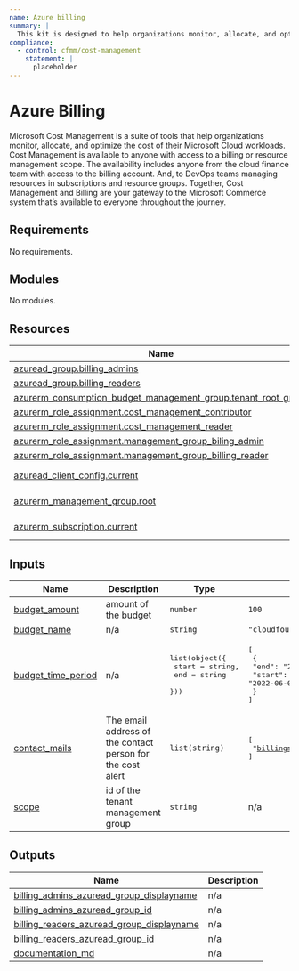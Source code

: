 ```yaml
---
name: Azure billing
summary: |
  This kit is designed to help organizations monitor, allocate, and optimize the cost of their Microsoft cloud workloads.
compliance:
  - control: cfmm/cost-management
    statement: |
      placeholder
---
```


# Azure Billing

Microsoft Cost Management is a suite of tools that help organizations monitor, allocate, and optimize the cost of their Microsoft Cloud workloads. Cost Management is available to anyone with access to a billing or resource management scope. The availability includes anyone from the cloud finance team with access to the billing account. And, to DevOps teams managing resources in subscriptions and resource groups. Together, Cost Management and Billing are your gateway to the Microsoft Commerce system that’s available to everyone throughout the journey.


<!-- BEGIN_TF_DOCS -->
## Requirements

No requirements.

## Modules

No modules.

## Resources

| Name | Type |
|------|------|
| [azuread_group.billing_admins](https://registry.terraform.io/providers/hashicorp/azuread/latest/docs/resources/group) | resource |
| [azuread_group.billing_readers](https://registry.terraform.io/providers/hashicorp/azuread/latest/docs/resources/group) | resource |
| [azurerm_consumption_budget_management_group.tenant_root_group](https://registry.terraform.io/providers/hashicorp/azurerm/latest/docs/resources/consumption_budget_management_group) | resource |
| [azurerm_role_assignment.cost_management_contributor](https://registry.terraform.io/providers/hashicorp/azurerm/latest/docs/resources/role_assignment) | resource |
| [azurerm_role_assignment.cost_management_reader](https://registry.terraform.io/providers/hashicorp/azurerm/latest/docs/resources/role_assignment) | resource |
| [azurerm_role_assignment.management_group_biling_admin](https://registry.terraform.io/providers/hashicorp/azurerm/latest/docs/resources/role_assignment) | resource |
| [azurerm_role_assignment.management_group_billing_reader](https://registry.terraform.io/providers/hashicorp/azurerm/latest/docs/resources/role_assignment) | resource |
| [azuread_client_config.current](https://registry.terraform.io/providers/hashicorp/azuread/latest/docs/data-sources/client_config) | data source |
| [azurerm_management_group.root](https://registry.terraform.io/providers/hashicorp/azurerm/latest/docs/data-sources/management_group) | data source |
| [azurerm_subscription.current](https://registry.terraform.io/providers/hashicorp/azurerm/latest/docs/data-sources/subscription) | data source |

## Inputs

| Name | Description | Type | Default | Required |
|------|-------------|------|---------|:--------:|
| <a name="input_budget_amount"></a> [budget\_amount](#input\_budget\_amount) | amount of the budget | `number` | `100` | no |
| <a name="input_budget_name"></a> [budget\_name](#input\_budget\_name) | n/a | `string` | `"cloudfoundation_budget"` | no |
| <a name="input_budget_time_period"></a> [budget\_time\_period](#input\_budget\_time\_period) | n/a | <pre>list(object({<br>    start = string,<br>    end   = string<br>   }))</pre> | <pre>[<br>  {<br>    "end": "2022-07-01T00:00:00Z",<br>    "start": "2022-06-01T00:00:00Z"<br>  }<br>]</pre> | no |
| <a name="input_contact_mails"></a> [contact\_mails](#input\_contact\_mails) | The email address of the contact person for the cost alert | `list(string)` | <pre>[<br>  "billingmeshi@meshithesheep.io"<br>]</pre> | no |
| <a name="input_scope"></a> [scope](#input\_scope) | id of the tenant management group | `string` | n/a | yes |

## Outputs

| Name | Description |
|------|-------------|
| <a name="output_billing_admins_azuread_group_displayname"></a> [billing\_admins\_azuread\_group\_displayname](#output\_billing\_admins\_azuread\_group\_displayname) | n/a |
| <a name="output_billing_admins_azuread_group_id"></a> [billing\_admins\_azuread\_group\_id](#output\_billing\_admins\_azuread\_group\_id) | n/a |
| <a name="output_billing_readers_azuread_group_displayname"></a> [billing\_readers\_azuread\_group\_displayname](#output\_billing\_readers\_azuread\_group\_displayname) | n/a |
| <a name="output_billing_readers_azuread_group_id"></a> [billing\_readers\_azuread\_group\_id](#output\_billing\_readers\_azuread\_group\_id) | n/a |
| <a name="output_documentation_md"></a> [documentation\_md](#output\_documentation\_md) | n/a |
<!-- END_TF_DOCS -->
